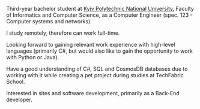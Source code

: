 <p>Third-year bachelor student at <a href="https://kpi.ua/en">Kyiv Polytechnic National University</a>, Faculty of Informatics and Computer Science, as a Computer Engineer (spec. 123 - Computer systems and networks).</p>
<p>I study remotely, therefore can work full-time.</p>
<p>Looking forward to gaining relevant work experience with high-level languages (primarily C#, but would also like to gain the opportunity to work with Python or Java).</p>
<p>Have a good understanding of C#, SQL and CosmosDB databases due to working with it while creating a pet project during studies at TechFabric School.</p>
<p>Interested in sites and software development, primarily as a Back-End developer.</p>
